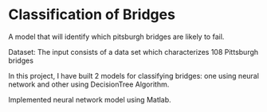 # Classification of Bridges
A model that will identify which pitsburgh bridges are likely to fail.

Dataset: The input consists of a data set which characterizes 108 Pittsburgh bridges

In this project, I have built 2 models for classifying bridges: one using neural network and other using DecisionTree Algorithm.

Implemented neural network model using Matlab.
